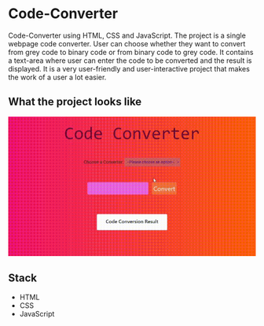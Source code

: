 # Code-Converter
Code-Converter using HTML, CSS and JavaScript.
The project is a single webpage code converter.
User can choose whether they want to convert from grey code to binary code or from binary code to grey code.
It contains a text-area where user can enter the code to be converted and the result is displayed.
It is a very user-friendly and user-interactive project that makes the work of a user a lot easier.

## What the project looks like
![code-converter page](https://github.com/sejalxz/Code-Converter/blob/main/Code_Converter.gif)

## Stack
- HTML
- CSS
- JavaScript
